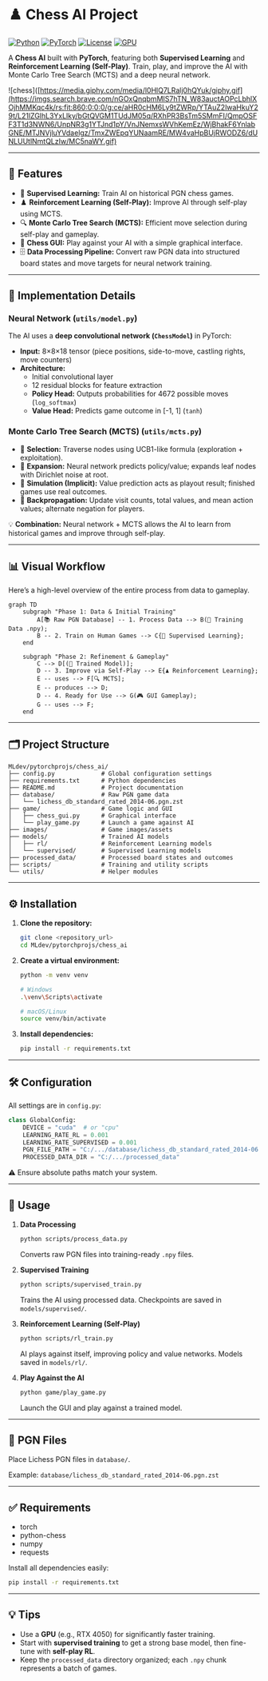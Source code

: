 # ♟️ Chess AI Project

[![Python](https://img.shields.io/badge/python-3.11-blue?logo=python&logoColor=white)](https://www.python.org/)
[![PyTorch](https://img.shields.io/badge/PyTorch-2.1-red?logo=PyTorch&logoColor=white)](https://pytorch.org/)
[![License](https://img.shields.io/badge/license-MIT-green)](LICENSE)
[![GPU](https://img.shields.io/badge/GPU-RTX%204050-orange?logo=nvidia&logoColor=white)]()

A **Chess AI** built with **PyTorch**, featuring both **Supervised Learning** and **Reinforcement Learning (Self-Play)**. Train, play, and improve the AI with Monte Carlo Tree Search (MCTS) and a deep neural network.

![chess]([https://media.giphy.com/media/l0HlQ7LRalj0hQYuk/giphy.gif](https://imgs.search.brave.com/nGOxQnqbmMIS7hTN_W83auctAOPcLbhlXOjhMMKqc4k/rs:fit:860:0:0:0/g:ce/aHR0cHM6Ly9tZWRp/YTAuZ2lwaHkuY29t/L21lZGlhL3YxLlky/bGtQVGM1TUdJM05q/RXhPR3BsTm5SMmFI/QmpOSFF3T1d3NWN6/UnpNR3g1YTJnd1pY/VnJNemxsWVhKemEz/WjBhakF6YnlabGNE/MTJNVjluYVdaelgz/TmxZWEpqYUNaamRE/MW4vaHpBUjRWODZ6/dUNLUUtlNmtQLzIw/MC5naWY.gif)

-----

## 🚀 Features

-   🧠 **Supervised Learning:** Train AI on historical PGN chess games.
-   ♟️ **Reinforcement Learning (Self-Play):** Improve AI through self-play using MCTS.
-   🔍 **Monte Carlo Tree Search (MCTS):** Efficient move selection during self-play and gameplay.
-   🎨 **Chess GUI:** Play against your AI with a simple graphical interface.
-   🗄️ **Data Processing Pipeline:** Convert raw PGN data into structured board states and move targets for neural network training.

-----

## 🧩 Implementation Details

### Neural Network (`utils/model.py`)

The AI uses a **deep convolutional network (`ChessModel`)** in PyTorch:

-   **Input:** 8×8×18 tensor (piece positions, side-to-move, castling rights, move counters)
-   **Architecture:**
    -   Initial convolutional layer
    -   12 residual blocks for feature extraction
    -   **Policy Head:** Outputs probabilities for 4672 possible moves (`log_softmax`)
    -   **Value Head:** Predicts game outcome in [-1, 1] (`tanh`)

### Monte Carlo Tree Search (MCTS) (`utils/mcts.py`)

-   🔹 **Selection:** Traverse nodes using UCB1-like formula (exploration + exploitation).
-   🔹 **Expansion:** Neural network predicts policy/value; expands leaf nodes with Dirichlet noise at root.
-   🔹 **Simulation (Implicit):** Value prediction acts as playout result; finished games use real outcomes.
-   🔹 **Backpropagation:** Update visit counts, total values, and mean action values; alternate negation for players.

💡 **Combination:** Neural network + MCTS allows the AI to learn from historical games and improve through self-play.

-----

## 📊 Visual Workflow

Here’s a high-level overview of the entire process from data to gameplay.

```mermaid
graph TD
    subgraph "Phase 1: Data & Initial Training"
        A[📚 Raw PGN Database] -- 1. Process Data --> B(💾 Training Data .npy);
        B -- 2. Train on Human Games --> C{🧠 Supervised Learning};
    end

    subgraph "Phase 2: Refinement & Gameplay"
        C --> D[(🤖 Trained Model)];
        D -- 3. Improve via Self-Play --> E{♟️ Reinforcement Learning};
        E -- uses --> F[🔍 MCTS];
        E -- produces --> D;
        D -- 4. Ready for Use --> G(🎮 GUI Gameplay);
        G -- uses --> F;
    end
```

***

## 🗂️ Project Structure

```
MLdev/pytorchprojs/chess_ai/
├── config.py             # Global configuration settings
├── requirements.txt      # Python dependencies
├── README.md             # Project documentation
├── database/             # Raw PGN game data
│   └── lichess_db_standard_rated_2014-06.pgn.zst
├── game/                 # Game logic and GUI
│   ├── chess_gui.py      # Graphical interface
│   └── play_game.py      # Launch a game against AI
├── images/               # Game images/assets
├── models/               # Trained AI models
│   ├── rl/               # Reinforcement Learning models
│   └── supervised/       # Supervised Learning models
├── processed_data/       # Processed board states and outcomes
├── scripts/              # Training and utility scripts
└── utils/                # Helper modules

```

-----

## ⚙️ Installation

1.  **Clone the repository:**
    ```bash
    git clone <repository_url>
    cd MLdev/pytorchprojs/chess_ai
    ```
2.  **Create a virtual environment:**
    ```bash
    python -m venv venv

    # Windows
    .\venv\Scripts\activate

    # macOS/Linux
    source venv/bin/activate
    ```
3.  **Install dependencies:**
    ```bash
    pip install -r requirements.txt
    ```

---

## 🛠️ Configuration

All settings are in `config.py`:

```python
class GlobalConfig:
    DEVICE = "cuda"  # or "cpu"
    LEARNING_RATE_RL = 0.001
    LEARNING_RATE_SUPERVISED = 0.001
    PGN_FILE_PATH = "C:/.../database/lichess_db_standard_rated_2014-06.pgn.zst"
    PROCESSED_DATA_DIR = "C:/.../processed_data"
```

⚠️ Ensure absolute paths match your system.

---

## 🎯 Usage

1.  **Data Processing**
    ```bash
    python scripts/process_data.py
    ```
    Converts raw PGN files into training-ready `.npy` files.

2.  **Supervised Training**
    ```bash
    python scripts/supervised_train.py
    ```
    Trains the AI using processed data. Checkpoints are saved in `models/supervised/`.

3.  **Reinforcement Learning (Self-Play)**
    ```bash
    python scripts/rl_train.py
    ```
    AI plays against itself, improving policy and value networks. Models saved in `models/rl/`.

4.  **Play Against the AI**
    ```bash
    python game/play_game.py
    ```
    Launch the GUI and play against a trained model.

-----

## 📂 PGN Files

Place Lichess PGN files in `database/`.

Example: `database/lichess_db_standard_rated_2014-06.pgn.zst`

---

## ✅ Requirements

-   torch
-   python-chess
-   numpy
-   requests

Install all dependencies easily:

```bash
pip install -r requirements.txt
```

-----

## 💡 Tips

  - Use a **GPU** (e.g., RTX 4050) for significantly faster training.
  - Start with **supervised training** to get a strong base model, then fine-tune with **self-play RL**.
  - Keep the `processed_data` directory organized; each `.npy` chunk represents a batch of games.
